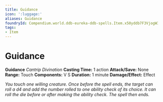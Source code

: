 ```yaml
---
title: Guidance
icon: ':luggage:'
aliases: Guidance
foundryId: Compendium.world.ddb-eureka-ddb-spells.Item.x50yddb7F3VjogW3
tags:
- Item
---
```


# Guidance

**Guidance**
_Cantrip Divination_
**Casting Time:** 1 action
**Attack/Save:** None
**Range:** Touch
**Components:** V S
**Duration:** 1 minute
**Damage/Effect:** Effect

*You touch one willing creature. Once before the spell ends, the target can roll a d4 and add the number rolled to one ability check of its choice. It can roll the die before or after making the ability check. The spell then ends.*